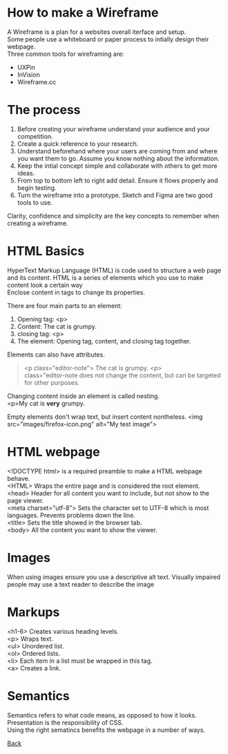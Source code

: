 # How to make a Wireframe  

A Wireframe is a plan for a websites overall iterface and setup.  
Some people use a whiteboard or paper process to intially design their webpage.  
Three common tools for wireframing are:  
* UXPin  
* InVision  
* Wireframe.cc  

# The process  

1. Before creating your wireframe understand your audience and your competition.  
2. Create a quick reference to your research.  
3. Understand beforehand where your users are coming from and where you want them to go. Assume you know nothing about the information.  
4. Keep the intial concept simple and collaborate with others to get more ideas.  
5. From top to bottom left to right add detail. Ensure it flows properly and begin testing.  
6. Turn the wireframe into a prototype. Sketch and Figma are two good tools to use.  

Clarity, confidence and simplicity are the key concepts to remember when creating a wireframe.  

# HTML Basics  

HyperText Markup Language (HTML) is code used to structure a web page and its content. 
HTML is a series of elements which you use to make content look a certain way  
Enclose content in tags to change its properties.  

There are four main parts to an element:  
1. Opening tag: \<p>  
2. Content: The cat is grumpy.  
3. closing tag: \<p>  
4. The element: Opening tag, content, and closing tag together.  

Elements can also have attributes.  
> \<p class="editor-note"> The cat is grumpy. \<p>  
class="editor-note does not change the content, but can be targeted for other purposes.  

Changing content inside an element is called nesting.  
\<p>My cat is <strong>very</strong> grumpy.</p>  

Empty elements don't wrap text, but insert content nontheless.
\<img src="images/firefox-icon.png" alt="My test image">  

# HTML webpage  

\<!DOCTYPE html> is a required preamble to make a HTML webpage behave.  
\<HTML> Wraps the entire page and is considered the root element.  
\<head> Header for all content you want to include, but not show to the page viewer.  
\<meta charset="utf-8"> Sets the character set to UTF-8 which is most languages. Prevents problems down the line.  
\<title> Sets the title showed in the browser tab.  
\<body> All the content you want to show the viewer.  

# Images 

When using images ensure you use a descriptive alt text. Visually impaired people may use a text reader to describe the image  

# Markups  

\<h1-6> Creates various heading levels.  
\<p> Wraps text.  
\<ul> Unordered list.  
\<ol> Ordered lists.  
\<li> Each item in a list must be wrapped in this tag.  
\<a> Creates a link.  

# Semantics  

Semantics refers to what code means, as opposed to how it looks.  
Presentation is the responsibility of CSS.  
Using the right sematincs benefits the webpage in a number of ways.  

[Back](README.md)
